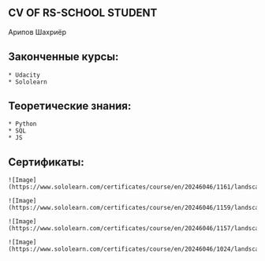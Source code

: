 ## **CV OF RS-SCHOOL STUDENT**
Арипов Шахриёр

## **Законченные курсы:**
    * Udacity
    * Sololearn


## **Теоретические знания:**
    * Python 
    * SQL
    * JS


## **Сертификаты:**
    ![Image](https://www.sololearn.com/certificates/course/en/20246046/1161/landscape/png)

    ![Image](https://www.sololearn.com/certificates/course/en/20246046/1159/landscape/png)
    
    ![Image](https://www.sololearn.com/certificates/course/en/20246046/1157/landscape/png)
    
    ![Image](https://www.sololearn.com/certificates/course/en/20246046/1024/landscape/png)